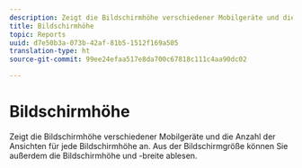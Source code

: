```yaml
---
description: Zeigt die Bildschirmhöhe verschiedener Mobilgeräte und die Anzahl der Ansichten für jede Bildschirmhöhe an. Aus der Bildschirmgröße können Sie außerdem die Bildschirmhöhe und -breite ablesen.
title: Bildschirmhöhe
topic: Reports
uuid: d7e50b3a-073b-42af-81b5-1512f169a505
translation-type: ht
source-git-commit: 99ee24efaa517e8da700c67818c111c4aa90dc02

---
```



# Bildschirmhöhe

Zeigt die Bildschirmhöhe verschiedener Mobilgeräte und die Anzahl der Ansichten für jede Bildschirmhöhe an. Aus der Bildschirmgröße können Sie außerdem die Bildschirmhöhe und -breite ablesen.


